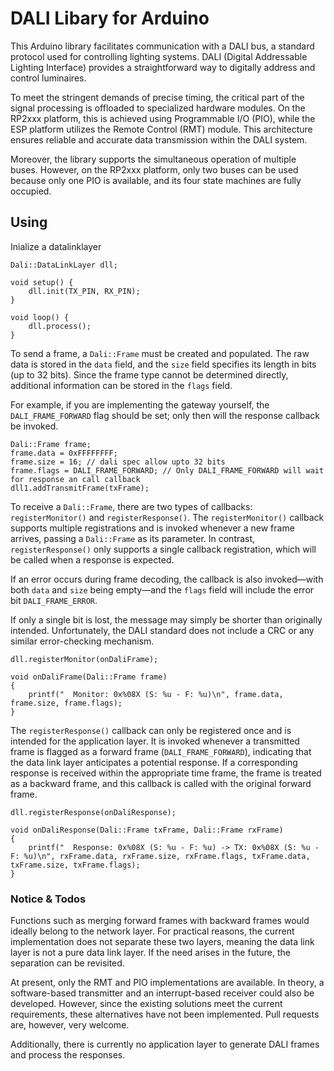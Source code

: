 # DALI Libary for Arduino

This Arduino library facilitates communication with a DALI bus, a standard protocol used for controlling lighting systems. DALI (Digital Addressable Lighting Interface) provides a straightforward way to digitally address and control luminaires.

To meet the stringent demands of precise timing, the critical part of the signal processing is offloaded to specialized hardware modules. On the RP2xxx platform, this is achieved using Programmable I/O (PIO), while the ESP platform utilizes the Remote Control (RMT) module. This architecture ensures reliable and accurate data transmission within the DALI system.

Moreover, the library supports the simultaneous operation of multiple buses. However, on the RP2xxx platform, only two buses can be used because only one PIO is available, and its four state machines are fully occupied.

## Using

Inialize a datalinklayer

```
Dali::DataLinkLayer dll;

void setup() {
    dll.init(TX_PIN, RX_PIN);
}

void loop() {
    dll.process();
}
```

To send a frame, a `Dali::Frame` must be created and populated. The raw data is stored in the `data` field, and the `size` field specifies its length in bits (up to 32 bits). Since the frame type cannot be determined directly, additional information can be stored in the `flags` field.

For example, if you are implementing the gateway yourself, the `DALI_FRAME_FORWARD` flag should be set; only then will the response callback be invoked.



```
Dali::Frame frame;
frame.data = 0xFFFFFFFF;
frame.size = 16; // dali spec allow upto 32 bits
frame.flags = DALI_FRAME_FORWARD; // Only DALI_FRAME_FORWARD will wait for response an call callback
dll1.addTransmitFrame(txFrame);
```

To receive a `Dali::Frame`, there are two types of callbacks: `registerMonitor()` and `registerResponse()`. The `registerMonitor()` callback supports multiple registrations and is invoked whenever a new frame arrives, passing a `Dali::Frame` as its parameter. In contrast, `registerResponse()` only supports a single callback registration, which will be called when a response is expected.

If an error occurs during frame decoding, the callback is also invoked—with both `data` and `size` being empty—and the `flags` field will include the error bit `DALI_FRAME_ERROR`.

If only a single bit is lost, the message may simply be shorter than originally intended. Unfortunately, the DALI standard does not include a CRC or any similar error-checking mechanism.

```
dll.registerMonitor(onDaliFrame);

void onDaliFrame(Dali::Frame frame)
{
    printf("  Monitor: 0x%08X (S: %u - F: %u)\n", frame.data, frame.size, frame.flags);
}
```

The `registerResponse()` callback can only be registered once and is intended for the application layer. It is invoked whenever a transmitted frame is flagged as a forward frame (`DALI_FRAME_FORWARD`), indicating that the data link layer anticipates a potential response. If a corresponding response is received within the appropriate time frame, the frame is treated as a backward frame, and this callback is called with the original forward frame.

```
dll.registerResponse(onDaliResponse);

void onDaliResponse(Dali::Frame txFrame, Dali::Frame rxFrame)
{
    printf("  Response: 0x%08X (S: %u - F: %u) -> TX: 0x%08X (S: %u - F: %u)\n", rxFrame.data, rxFrame.size, rxFrame.flags, txFrame.data, txFrame.size, txFrame.flags);
}
```

### Notice & Todos

Functions such as merging forward frames with backward frames would ideally belong to the network layer. For practical reasons, the current implementation does not separate these two layers, meaning the data link layer is not a pure data link layer. If the need arises in the future, the separation can be revisited.

At present, only the RMT and PIO implementations are available. In theory, a software-based transmitter and an interrupt-based receiver could also be developed. However, since the existing solutions meet the current requirements, these alternatives have not been implemented. Pull requests are, however, very welcome.

Additionally, there is currently no application layer to generate DALI frames and process the responses.

 